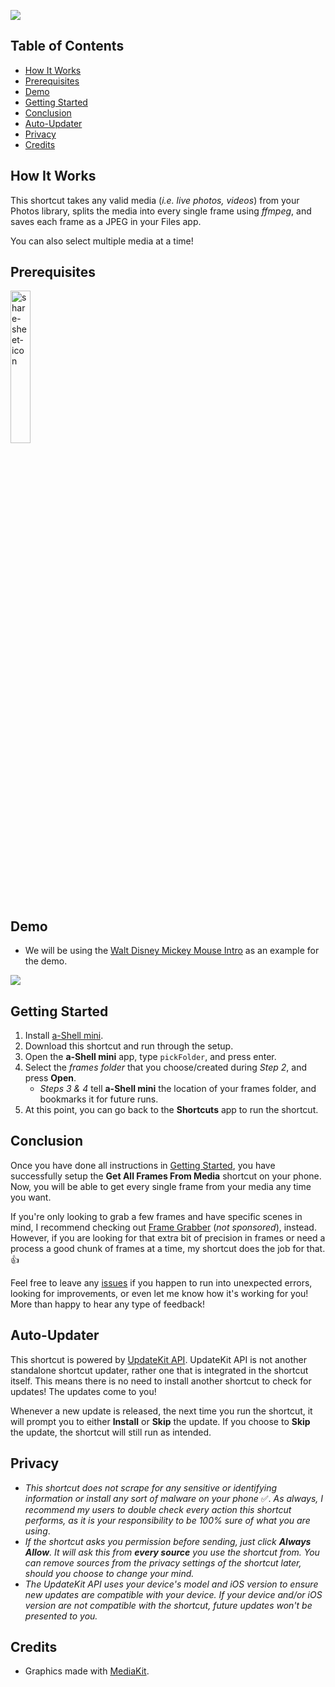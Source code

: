 [![](https://i.imgur.com/YU90Yfp.png)](https://www.icloud.com/shortcuts/b4c6cba93c3744ce8817f9e07ed7073a)


## Table of Contents
- [How It Works](#how-it-works)
- [Prerequisites](#prerequisites)
- [Demo](#demo)
- [Getting Started](#getting-started)
- [Conclusion](#conclusion)
- [Auto-Updater](#auto-updater)
- [Privacy](#privacy)
- [Credits](#credits)


## How It Works
This shortcut takes any valid media (*i.e. live photos, videos*) from your Photos library, splits the media into every single frame using *ffmpeg*, and saves each frame as a JPEG in your Files app.

You can also select multiple media at a time!


## Prerequisites
[<img src="https://i.imgur.com/gBiftMd.png" alt="share-sheet-icon" width="25%"/>](https://apps.apple.com/us/app/a-shell-mini/id1543537943)


## Demo
- We will be using the [Walt Disney Mickey Mouse Intro](https://www.youtube.com/watch?v=cgD6i44ctDs) as an example for the demo.

[![](https://i.imgur.com/mw47CsW.png)](https://youtube.com/shorts/cE_UKwwVM54?feature=share)


## Getting Started
1. Install [a-Shell mini](https://apps.apple.com/us/app/a-shell-mini/id1543537943).
2. Download this shortcut and run through the setup.
3. Open the **a-Shell mini** app, type `pickFolder`, and press enter.
4. Select the *frames folder* that you choose/created during *Step 2*, and press **Open**.
	- *Steps 3 & 4* tell **a-Shell mini** the location of your frames folder, and bookmarks it for future runs.
5. At this point, you can go back to the **Shortcuts** app to run the shortcut.


## Conclusion
Once you have done all instructions in [Getting Started](#getting-started), you have successfully setup the **Get All Frames From Media** shortcut on your phone. Now, you will be able to get every single frame from your media any time you want.

If you're only looking to grab a few frames and have specific scenes in mind, I recommend checking out [Frame Grabber](https://apps.apple.com/us/app/frame-grabber/id1434703541) (*not sponsored*), instead. However, if you are looking for that extra bit of precision in frames or need a process a good chunk of frames at a time, my shortcut does the job for that. 👍

Feel free to leave any [issues](https://github.com/MrJeevs/Shortcuts/issues/new/choose) if you happen to run into unexpected errors, looking for improvements, or even let me know how it's working for you! More than happy to hear any type of feedback!


## Auto-Updater
This shortcut is powered by [UpdateKit API](https://www.mikebeas.com/updatekit-api/v1). UpdateKit API is not another standalone shortcut updater, rather one that is integrated in the shortcut itself. This means there is no need to install another shortcut to check for updates! The updates come to you!

Whenever a new update is released, the next time you run the shortcut, it will prompt you to either **Install** or **Skip** the update. If you choose to **Skip** the update, the shortcut will still run as intended.


## Privacy
- *This shortcut does not scrape for any sensitive or identifying information or install any sort of malware on your phone* ✅. *As always, I recommend my users to double check every action this shortcut performs, as it is your responsibility to be 100% sure of what you are using*.
- *If the shortcut asks you permission before sending, just click **Always Allow**. It will ask this from **every source** you use the shortcut from. You can remove sources from the privacy settings of the shortcut later, should you choose to change your mind.*
- *The UpdateKit API uses your device's model and iOS version to ensure new updates are compatible with your device. If your device and/or iOS version are not compatible with the shortcut, future updates won't be presented to you.*


## Credits
- Graphics made with [MediaKit](https://routinehub.co/shortcut/1911).
